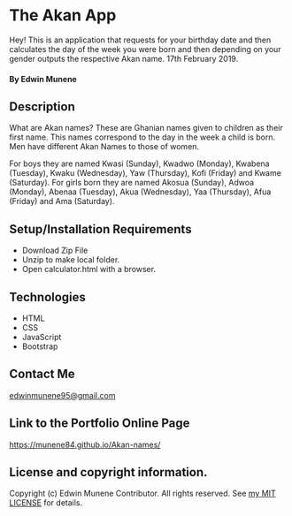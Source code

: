 # The Akan App
Hey! This is an application that requests for your birthday date and then calculates the day of the week you were born and then depending on your gender outputs the respective Akan name. 17th February 2019.
#### By Edwin Munene
## Description
What are Akan names? 
  These are Ghanian names given to children as their first name. This names correspond to the day in the week a child is born. Men have different Akan Names to those of women.
  
  For boys they are named Kwasi (Sunday), Kwadwo (Monday), Kwabena (Tuesday), Kwaku (Wednesday), Yaw (Thursday), Kofi (Friday) and Kwame (Saturday).
  For girls born they are named Akosua (Sunday), Adwoa (Monday), Abenaa (Tuesday), Akua (Wednesday), Yaa (Thursday), Afua (Friday) and Ama (Saturday).

## Setup/Installation Requirements
* Download Zip File
* Unzip to make local folder.
* Open calculator.html with a browser.
## Technologies
* HTML
* CSS
* JavaScript
* Bootstrap
## Contact Me
edwinmunene95@gmail.com
## Link to the Portfolio Online Page
https://munene84.github.io/Akan-names/
## License and copyright information.
Copyright (c) Edwin Munene Contributor. All rights reserved. See [my MIT LICENSE](https://https://munene84.github.io/Akan-names//blob/master/LICENSE.txt) for details.
